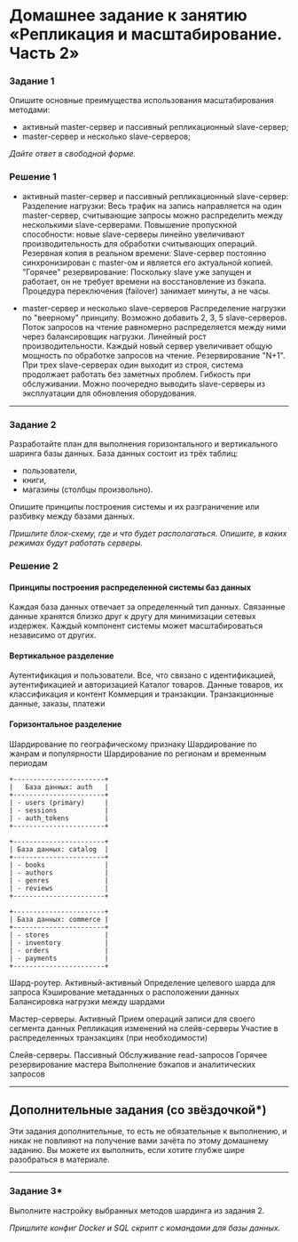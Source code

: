 # Домашнее задание к занятию «Репликация и масштабирование. Часть 2»

### Задание 1

Опишите основные преимущества использования масштабирования методами:

- активный master-сервер и пассивный репликационный slave-сервер; 
- master-сервер и несколько slave-серверов;

*Дайте ответ в свободной форме.*

### Решение 1

- активный master-сервер и пассивный репликационный slave-сервер:
Разделение нагрузки: Весь трафик на запись направляется на один master-сервер, считывающие запросы можно распределить между несколькими slave-серверами.
Повышение пропускной способности: новые slave-серверы линейно увеличивают производительность для обработки считывающих операций.
Резервная копия в реальном времени: Slave-сервер постоянно синхронизирован с master-ом и является его актуальной копией.
"Горячее" резервирование: Поскольку slave уже запущен и работает, он не требует времени на восстановление из бэкапа. Процедура переключения (failover) занимает минуты, а не часы.

- master-сервер и несколько slave-серверов
Распределение нагрузки по "веерному" принципу. Возможно добавить 2, 3, 5 slave-серверов. Поток запросов на чтение равномерно распределяется между ними через балансировщик нагрузки.
Линейный рост производительности. Каждый новый сервер увеличивает общую мощность по обработке запросов на чтение.
Резервирование "N+1". При трех slave-серверах один выходит из строя, система продолжает работать без заметных проблем.
Гибкость при обслуживании. Можно поочередно выводить slave-серверы из эксплуатации для обновления оборудования.

---

### Задание 2

Разработайте план для выполнения горизонтального и вертикального шаринга базы данных. База данных состоит из трёх таблиц: 

- пользователи, 
- книги, 
- магазины (столбцы произвольно). 

Опишите принципы построения системы и их разграничение или разбивку между базами данных.

*Пришлите блок-схему, где и что будет располагаться. Опишите, в каких режимах будут работать серверы.* 

### Решение 2

#### Принципы построения распределенной системы баз данных
Каждая база данных отвечает за определенный тип данных.
Связанные данные хранятся близко друг к другу для минимизации сетевых издержек.
Каждый компонент системы может масштабироваться независимо от других.

#### Вертикальное разделение
Аутентификация и пользователи. Все, что связано с идентификацией, аутентификацией и авторизацией
Каталог товаров. Данные товаров, их классификация и контент
Коммерция и транзакции. Транзакционные данные, заказы, платежи

#### Горизонтальное разделение
Шардирование по географическому признаку
Шардирование по жанрам и популярности
Шардирование по регионам и временным периодам

```
+-----------------------+
|   База данных: auth   | 
+-----------------------+
| - users (primary)     |
| - sessions            |
| - auth_tokens         |
+-----------------------+

+-----------------------+
| База данных: catalog  | 
+-----------------------+
| - books               |
| - authors             |
| - genres              |
| - reviews             |
+-----------------------+

+-----------------------+
| База данных: commerce | 
+-----------------------+
| - stores              |
| - inventory           |
| - orders              |
| - payments            |
+-----------------------+
```
Шард-роутер. Активный-активный
Определение целевого шарда для запроса
Кэширование метаданных о расположении данных
Балансировка нагрузки между шардами

Мастер-серверы. Активный
Прием операций записи для своего сегмента данных
Репликация изменений на слейв-серверы
Участие в распределенных транзакциях (при необходимости)

Слейв-серверы. Пассивный
Обслуживание read-запросов
Горячее резервирование мастера
Выполнение бэкапов и аналитических запросов


---

## Дополнительные задания (со звёздочкой*)
Эти задания дополнительные, то есть не обязательные к выполнению, и никак не повлияют на получение вами зачёта по этому домашнему заданию. Вы можете их выполнить, если хотите глубже шире разобраться в материале.

---
### Задание 3*

Выполните настройку выбранных методов шардинга из задания 2.

*Пришлите конфиг Docker и SQL скрипт с командами для базы данных*.
